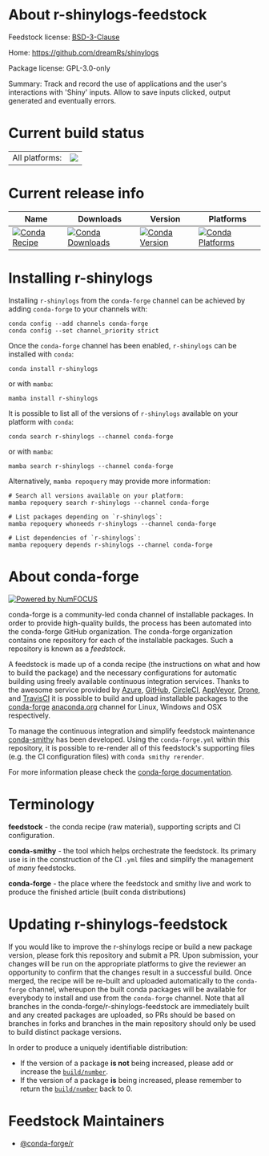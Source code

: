 About r-shinylogs-feedstock
===========================

Feedstock license: [BSD-3-Clause](https://github.com/conda-forge/r-shinylogs-feedstock/blob/main/LICENSE.txt)

Home: https://github.com/dreamRs/shinylogs

Package license: GPL-3.0-only

Summary: Track and record the use of applications and the user's interactions with 'Shiny' inputs. Allow to save inputs clicked, output generated and eventually errors.

Current build status
====================


<table><tr><td>All platforms:</td>
    <td>
      <a href="https://dev.azure.com/conda-forge/feedstock-builds/_build/latest?definitionId=14578&branchName=main">
        <img src="https://dev.azure.com/conda-forge/feedstock-builds/_apis/build/status/r-shinylogs-feedstock?branchName=main">
      </a>
    </td>
  </tr>
</table>

Current release info
====================

| Name | Downloads | Version | Platforms |
| --- | --- | --- | --- |
| [![Conda Recipe](https://img.shields.io/badge/recipe-r--shinylogs-green.svg)](https://anaconda.org/conda-forge/r-shinylogs) | [![Conda Downloads](https://img.shields.io/conda/dn/conda-forge/r-shinylogs.svg)](https://anaconda.org/conda-forge/r-shinylogs) | [![Conda Version](https://img.shields.io/conda/vn/conda-forge/r-shinylogs.svg)](https://anaconda.org/conda-forge/r-shinylogs) | [![Conda Platforms](https://img.shields.io/conda/pn/conda-forge/r-shinylogs.svg)](https://anaconda.org/conda-forge/r-shinylogs) |

Installing r-shinylogs
======================

Installing `r-shinylogs` from the `conda-forge` channel can be achieved by adding `conda-forge` to your channels with:

```
conda config --add channels conda-forge
conda config --set channel_priority strict
```

Once the `conda-forge` channel has been enabled, `r-shinylogs` can be installed with `conda`:

```
conda install r-shinylogs
```

or with `mamba`:

```
mamba install r-shinylogs
```

It is possible to list all of the versions of `r-shinylogs` available on your platform with `conda`:

```
conda search r-shinylogs --channel conda-forge
```

or with `mamba`:

```
mamba search r-shinylogs --channel conda-forge
```

Alternatively, `mamba repoquery` may provide more information:

```
# Search all versions available on your platform:
mamba repoquery search r-shinylogs --channel conda-forge

# List packages depending on `r-shinylogs`:
mamba repoquery whoneeds r-shinylogs --channel conda-forge

# List dependencies of `r-shinylogs`:
mamba repoquery depends r-shinylogs --channel conda-forge
```


About conda-forge
=================

[![Powered by
NumFOCUS](https://img.shields.io/badge/powered%20by-NumFOCUS-orange.svg?style=flat&colorA=E1523D&colorB=007D8A)](https://numfocus.org)

conda-forge is a community-led conda channel of installable packages.
In order to provide high-quality builds, the process has been automated into the
conda-forge GitHub organization. The conda-forge organization contains one repository
for each of the installable packages. Such a repository is known as a *feedstock*.

A feedstock is made up of a conda recipe (the instructions on what and how to build
the package) and the necessary configurations for automatic building using freely
available continuous integration services. Thanks to the awesome service provided by
[Azure](https://azure.microsoft.com/en-us/services/devops/), [GitHub](https://github.com/),
[CircleCI](https://circleci.com/), [AppVeyor](https://www.appveyor.com/),
[Drone](https://cloud.drone.io/welcome), and [TravisCI](https://travis-ci.com/)
it is possible to build and upload installable packages to the
[conda-forge](https://anaconda.org/conda-forge) [anaconda.org](https://anaconda.org/)
channel for Linux, Windows and OSX respectively.

To manage the continuous integration and simplify feedstock maintenance
[conda-smithy](https://github.com/conda-forge/conda-smithy) has been developed.
Using the ``conda-forge.yml`` within this repository, it is possible to re-render all of
this feedstock's supporting files (e.g. the CI configuration files) with ``conda smithy rerender``.

For more information please check the [conda-forge documentation](https://conda-forge.org/docs/).

Terminology
===========

**feedstock** - the conda recipe (raw material), supporting scripts and CI configuration.

**conda-smithy** - the tool which helps orchestrate the feedstock.
                   Its primary use is in the construction of the CI ``.yml`` files
                   and simplify the management of *many* feedstocks.

**conda-forge** - the place where the feedstock and smithy live and work to
                  produce the finished article (built conda distributions)


Updating r-shinylogs-feedstock
==============================

If you would like to improve the r-shinylogs recipe or build a new
package version, please fork this repository and submit a PR. Upon submission,
your changes will be run on the appropriate platforms to give the reviewer an
opportunity to confirm that the changes result in a successful build. Once
merged, the recipe will be re-built and uploaded automatically to the
`conda-forge` channel, whereupon the built conda packages will be available for
everybody to install and use from the `conda-forge` channel.
Note that all branches in the conda-forge/r-shinylogs-feedstock are
immediately built and any created packages are uploaded, so PRs should be based
on branches in forks and branches in the main repository should only be used to
build distinct package versions.

In order to produce a uniquely identifiable distribution:
 * If the version of a package **is not** being increased, please add or increase
   the [``build/number``](https://docs.conda.io/projects/conda-build/en/latest/resources/define-metadata.html#build-number-and-string).
 * If the version of a package **is** being increased, please remember to return
   the [``build/number``](https://docs.conda.io/projects/conda-build/en/latest/resources/define-metadata.html#build-number-and-string)
   back to 0.

Feedstock Maintainers
=====================

* [@conda-forge/r](https://github.com/orgs/conda-forge/teams/r/)

